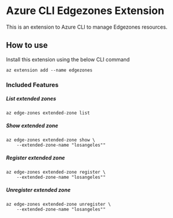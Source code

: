 # Azure CLI Edgezones Extension #
This is an extension to Azure CLI to manage Edgezones resources.

## How to use ##
Install this extension using the below CLI command
```
az extension add --name edgezones
```

### Included Features
##### List extended zones
```
az edge-zones extended-zone list
```
##### Show extended zone
```
az edge-zones extended-zone show \
    --extended-zone-name "losangeles""
```
##### Register extended zone
```
az edge-zones extended-zone register \
    --extended-zone-name "losangeles""
```
##### Unregister extended zone
```
az edge-zones extended-zone unregister \
    --extended-zone-name "losangeles""
```